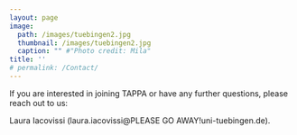 ```yaml
---
layout: page
image:
  path: /images/tuebingen2.jpg
  thumbnail: /images/tuebingen2.jpg
  caption: "" #"Photo credit: Mila"
title: ''
# permalink: /Contact/
---
```


If you are interested in joining TAPPA or have any further questions, please reach out to us:

Laura Iacovissi  (laura.iacovissi@<span class="blockspam" aria-hidden="true">PLEASE GO AWAY!</span><!-- jjnsjfkrkvk -->uni-tuebingen.de).
